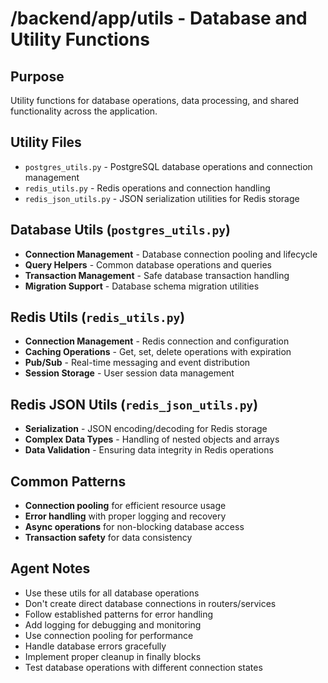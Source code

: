 # /backend/app/utils - Database and Utility Functions

## Purpose
Utility functions for database operations, data processing, and shared functionality across the application.

## Utility Files
- `postgres_utils.py` - PostgreSQL database operations and connection management
- `redis_utils.py` - Redis operations and connection handling
- `redis_json_utils.py` - JSON serialization utilities for Redis storage

## Database Utils (`postgres_utils.py`)
- **Connection Management** - Database connection pooling and lifecycle
- **Query Helpers** - Common database operations and queries
- **Transaction Management** - Safe database transaction handling
- **Migration Support** - Database schema migration utilities

## Redis Utils (`redis_utils.py`)
- **Connection Management** - Redis connection and configuration
- **Caching Operations** - Get, set, delete operations with expiration
- **Pub/Sub** - Real-time messaging and event distribution
- **Session Storage** - User session data management

## Redis JSON Utils (`redis_json_utils.py`)
- **Serialization** - JSON encoding/decoding for Redis storage
- **Complex Data Types** - Handling of nested objects and arrays
- **Data Validation** - Ensuring data integrity in Redis operations

## Common Patterns
- **Connection pooling** for efficient resource usage
- **Error handling** with proper logging and recovery
- **Async operations** for non-blocking database access
- **Transaction safety** for data consistency

## Agent Notes
- Use these utils for all database operations
- Don't create direct database connections in routers/services
- Follow established patterns for error handling
- Add logging for debugging and monitoring
- Use connection pooling for performance
- Handle database errors gracefully
- Implement proper cleanup in finally blocks
- Test database operations with different connection states
